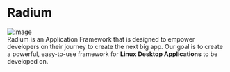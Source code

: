 # Radium
![image](https://github.com/ColdFlameEcosystem/Radium/assets/95766563/b5bd8d48-81d8-4bfe-8ed0-d0feb455736d)<br>
Radium is an Application Framework that is designed to empower developers on their journey to create the next big app. 
Our goal is to create a powerful, easy-to-use framework for **Linux Desktop Applications** to be developed on.

